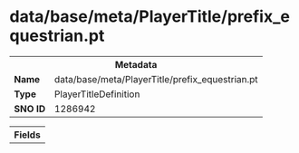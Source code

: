 <h1>data/base/meta/PlayerTitle/prefix_equestrian.pt</h1><table><tr><th colspan="100%">Metadata</th></tr><tr><td><b>Name</b></td><td>data/base/meta/PlayerTitle/prefix_equestrian.pt</td></tr><tr><td><b>Type</b></td><td>PlayerTitleDefinition</td></tr><tr><td><b>SNO ID</b></td><td>1286942</td></tr></table>

<table><tr><th colspan="100%">Fields</th></tr></table>

